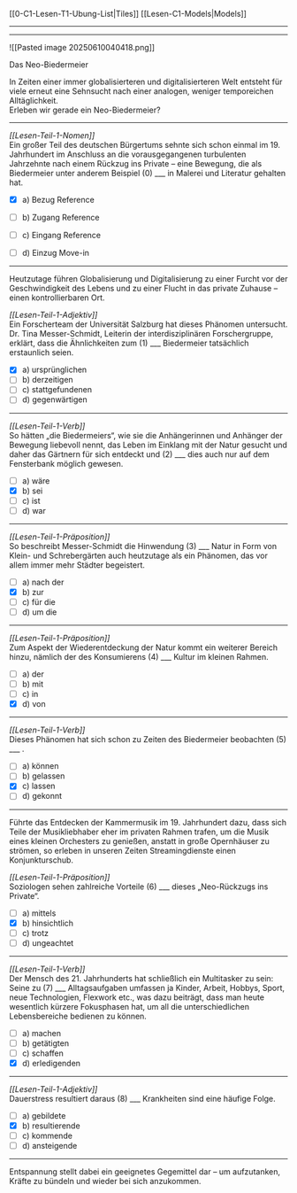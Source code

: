 [[0-C1-Lesen-T1-Ubung-List|Tiles]]
[[Lesen-C1-Models|Models]]

---
---
![[Pasted image 20250610040418.png]]

Das Neo-Biedermeier  

In Zeiten einer immer globalisierteren und digitalisierteren Welt entsteht für viele erneut eine Sehnsucht nach einer analogen, weniger temporeichen Alltäglichkeit.  
Erleben wir gerade ein Neo-Biedermeier?

---

*[[Lesen-Teil-1-Nomen]]*  
Ein großer Teil des deutschen Bürgertums sehnte sich schon einmal im 19. Jahrhundert im Anschluss an die vorausgegangenen turbulenten Jahrzehnte nach einem Rückzug ins Private – eine Bewegung, die als Biedermeier unter anderem Beispiel (0) ___ in Malerei und Literatur gehalten hat.  
- [x] a) Bezug  Reference
- [ ] b) Zugang   Reference
- [ ] c) Eingang  Reference
- [ ] d) Einzug Move-in



---

Heutzutage führen Globalisierung und Digitalisierung zu einer Furcht vor der Geschwindigkeit des Lebens und zu einer Flucht in das private Zuhause – einen kontrollierbaren Ort.

*[[Lesen-Teil-1-Adjektiv]]*  
Ein Forscherteam der Universität Salzburg hat dieses Phänomen untersucht.  
Dr. Tina Messer-Schmidt, Leiterin der interdisziplinären Forschergruppe, erklärt, dass die Ähnlichkeiten zum (1) ___ Biedermeier tatsächlich erstaunlich seien.  
- [x] a) ursprünglichen  
- [ ] b) derzeitigen  
- [ ] c) stattgefundenen  
- [ ] d) gegenwärtigen

---

*[[Lesen-Teil-1-Verb]]*  
So hätten „die Biedermeiers“, wie sie die Anhängerinnen und Anhänger der Bewegung liebevoll nennt, das Leben im Einklang mit der Natur gesucht und daher das Gärtnern für sich entdeckt und (2) ___ dies auch nur auf dem Fensterbank möglich gewesen.  
- [ ] a) wäre  
- [x] b) sei  
- [ ] c) ist  
- [ ] d) war

---

*[[Lesen-Teil-1-Präposition]]*  
So beschreibt Messer-Schmidt die Hinwendung (3) ___ Natur in Form von Klein- und Schrebergärten auch heutzutage als ein Phänomen, das vor allem immer mehr Städter begeistert.  
- [ ] a) nach der  
- [x] b) zur  
- [ ] c) für die  
- [ ] d) um die

---

*[[Lesen-Teil-1-Präposition]]*  
Zum Aspekt der Wiederentdeckung der Natur kommt ein weiterer Bereich hinzu, nämlich der des Konsumierens (4) ___ Kultur im kleinen Rahmen.  
- [ ] a) der  
- [ ] b) mit  
- [ ] c) in  
- [x] d) von

---

*[[Lesen-Teil-1-Verb]]*  
Dieses Phänomen hat sich schon zu Zeiten des Biedermeier beobachten (5) ___ .  
- [ ] a) können  
- [ ] b) gelassen  
- [x] c) lassen  
- [ ] d) gekonnt

---

Führte das Entdecken der Kammermusik im 19. Jahrhundert dazu, dass sich Teile der Musikliebhaber eher im privaten Rahmen trafen, um die Musik eines kleinen Orchesters zu genießen, anstatt in große Opernhäuser zu strömen, so erleben in unseren Zeiten Streamingdienste einen Konjunkturschub.

*[[Lesen-Teil-1-Präposition]]*  
Soziologen sehen zahlreiche Vorteile (6) ___ dieses „Neo-Rückzugs ins Private“.  
- [ ] a) mittels  
- [x] b) hinsichtlich  
- [ ] c) trotz  
- [ ] d) ungeachtet

---

*[[Lesen-Teil-1-Verb]]*  
Der Mensch des 21. Jahrhunderts hat schließlich ein Multitasker zu sein: Seine zu (7) ___ Alltagsaufgaben umfassen ja Kinder, Arbeit, Hobbys, Sport, neue Technologien, Flexwork etc., was dazu beiträgt, dass man heute wesentlich kürzere Fokusphasen hat, um all die unterschiedlichen Lebensbereiche bedienen zu können.  
- [ ] a) machen  
- [ ] b) getätigten  
- [ ] c) schaffen  
- [x] d) erledigenden

---

*[[Lesen-Teil-1-Adjektiv]]*  
Dauerstress resultiert daraus (8) ___ Krankheiten sind eine häufige Folge.  
- [ ] a) gebildete  
- [x] b) resultierende  
- [ ] c) kommende  
- [ ] d) ansteigende

---

Entspannung stellt dabei ein geeignetes Gegemittel dar – um aufzutanken, Kräfte zu bündeln und wieder bei sich anzukommen.